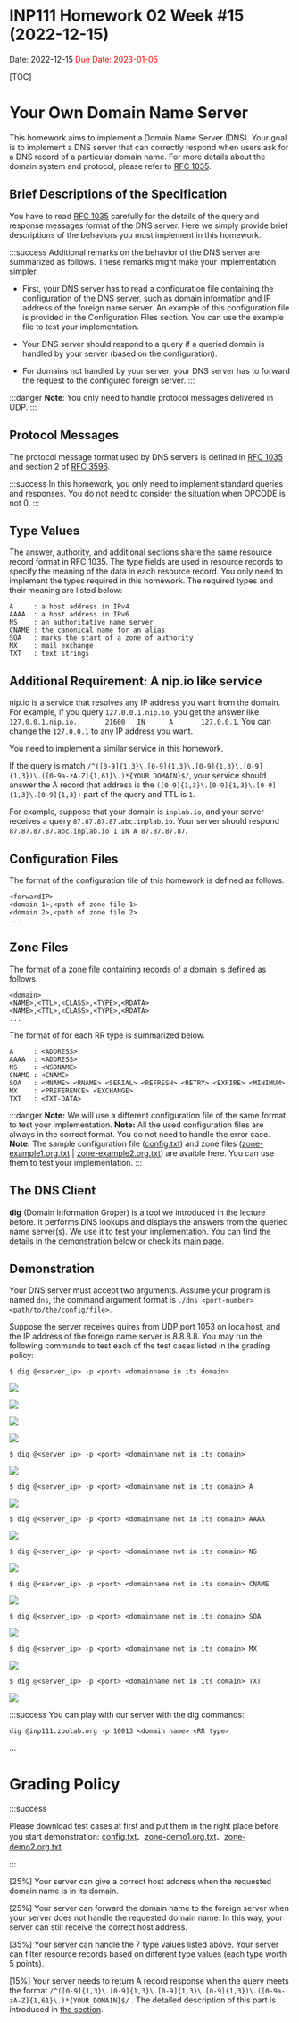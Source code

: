# INP111 Homework 02 Week #15 (2022-12-15)

Date: 2022-12-15
<span style="color:red">Due Date: 2023-01-05</span>

[TOC]

# Your Own Domain Name Server

This homework aims to implement a Domain Name Server (DNS). Your goal is to implement a DNS server that can correctly respond when users ask for a DNS record of a particular domain name. For more details about the domain system and protocol, please refer to [RFC 1035](https://www.rfc-editor.org/rfc/rfc1035).

## Brief Descriptions of the Specification
You have to read [RFC 1035](https://www.rfc-editor.org/rfc/rfc1035) carefully for the details of the query and response messages format of the DNS server. Here we simply provide brief descriptions of the behaviors you must implement in this homework.

:::success
Additional remarks on the behavior of the DNS server are summarized as follows. These remarks might make your implementation simpler.

- First, your DNS server has to read a configuration file containing the configuration of the DNS server, such as domain information and IP address of the foreign name server. An example of this configuration file is provided in the Configuration Files section. You can use the example file to test your implementation.

- Your DNS server should respond to a query if a queried domain is handled by your server (based on the configuration).

- For domains not handled by your server, your DNS server has to forward the request to the configured foreign server.
:::

:::danger
**Note**: You only need to handle protocol messages delivered in UDP.
:::

## Protocol Messages
The protocol message format used by DNS servers is defined in [RFC 1035](https://www.rfc-editor.org/rfc/rfc1035) and section 2 of [RFC 3596](https://www.rfc-editor.org/rfc/rfc3596).

:::success
In this homework, you only need to implement standard queries and responses. You do not need to consider the situation when OPCODE is not 0.
:::


## Type Values
The answer, authority, and additional sections share the same resource record format in RFC 1035. The type fields are used in resource records to specify the meaning of the data in each resource record. You only need to implement the types required in this homework. The required types and their meaning are listed below:

```
A     : a host address in IPv4
AAAA  : a host address in IPv6
NS    : an authoritative name server 
CNAME : the canonical name for an alias
SOA   : marks the start of a zone of authority
MX    : mail exchange
TXT   : text strings 
```


## Additional Requirement: A nip.io like service
nip.io is a service that resolves any IP address you want from the domain. For example, if you query `127.0.0.1.nip.io`, you get the answer like `127.0.0.1.nip.io.       21600   IN      A       127.0.0.1`. You can change the `127.0.0.1` to any IP address you want.

You need to implement a similar service in this homework.

If the query is match `/^([0-9]{1,3}\.[0-9]{1,3}\.[0-9]{1,3}\.[0-9]{1,3})\.([0-9a-zA-Z]{1,61}\.)*{YOUR DOMAIN}$/`, your service should answer the A record that address is the `([0-9]{1,3}\.[0-9]{1,3}\.[0-9]{1,3}\.[0-9]{1,3})` part of the query and TTL is `1`. 

For example, suppose that your domain is `inplab.io`, and your server receives a query `87.87.87.87.abc.inplab.io`. Your server should respond `87.87.87.87.abc.inplab.io 1 IN A 87.87.87.87`.


## Configuration Files
The format of the configuration file of this homework is defined as follows.

```
<forwardIP>
<domain 1>,<path of zone file 1>
<domain 2>,<path of zone file 2>
...
```

## Zone Files
The format of a zone file containing records of a domain is defined as follows.
<!--Each zone file defines the domain information of a specific domain declared in the config file. -->

```
<domain>
<NAME>,<TTL>,<CLASS>,<TYPE>,<RDATA>
<NAME>,<TTL>,<CLASS>,<TYPE>,<RDATA>
...
```
    
The format of <RDATA> for each RR type is summarized below.
    
```
A     : <ADDRESS>
AAAA  : <ADDRESS>
NS    : <NSDNAME>
CNAME : <CNAME>
SOA   : <MNAME> <RNAME> <SERIAL> <REFRESH> <RETRY> <EXPIRE> <MINIMUM>
MX    : <PREFERENCE> <EXCHANGE>
TXT   : <TXT-DATA>
```

:::danger
**Note:** We will use a different configuration file of the same format to test your implementation.
**Note:** All the used configuration files are always in the correct format. You do not need to handle the error case. 
**Note:** The sample configuration file ([config.txt](https://drive.google.com/file/d/1a9gbvuZXD4FMjKcnwDd_d7FKXxjkfkrZ/view?usp=sharing)) and zone files ([zone-example1.org.txt](https://drive.google.com/file/d/1aV7dhbNsmFp8EAQf3-w7IdLuLP_mSNwF/view?usp=sharing) | [zone-example2.org.txt](https://drive.google.com/file/d/14hVb7dMi-asMzZfAR_HjwsEUTksH3d33/view?usp=sharing)) are avaible here. You can use them to test your implementation.
:::

## The DNS Client
**dig** (Domain Information Groper) is a tool we introduced in the lecture before. It performs DNS lookups and displays the answers from the queried name server(s). We use it to test your implementation. You can find the details in the demonstration below or check its [main page](https://www.ibm.com/docs/en/aix/7.1?topic=d-dig-commandhttps:).


## Demonstration
Your DNS server must accept two arguments. Assume your program is named `dns`, the command argument format is `./dns <port-number> <path/to/the/config/file>`.     

Suppose the server receives quires from UDP port 1053 on localhost, and the IP address of the foreign name server is 8.8.8.8. You may run the following commands to test each of the test cases listed in the grading policy: 

```
$ dig @<server_ip> -p <port> <domainname in its domain>
```

![](/uploads/upload_dc139c893121d68eb96dabce8528cc98.PNG)

![](/uploads/upload_ff7f720ffc62d8d0734e0831a1631ea4.PNG)
    
![](/uploads/upload_d51da9f6e8613f35cf69d85be3aea518.PNG)

![](/uploads/upload_2fe3bd665aa0016628ea270389439791.PNG)


```
$ dig @<server_ip> -p <port> <domainname not in its domain>
```

![](/uploads/upload_273f994f0345d779a2a026bd4a77ce7c.PNG)


```
$ dig @<server_ip> -p <port> <domainname not in its domain> A
```

![](/uploads/upload_e795aaccb29f7f3835c6a974d6154c44.PNG)


```
$ dig @<server_ip> -p <port> <domainname not in its domain> AAAA
```

![](/uploads/upload_d50aa9c2b561483b3156285f00415fb7.PNG)

```
$ dig @<server_ip> -p <port> <domainname not in its domain> NS
```

![](/uploads/upload_6cc11aa429a7a9ea6b9346e629d3e0ef.PNG)

```
$ dig @<server_ip> -p <port> <domainname not in its domain> CNAME
```

![](/uploads/upload_ccaace14576362510fe86c5a1451874c.PNG)

```
$ dig @<server_ip> -p <port> <domainname not in its domain> SOA
```

![](/uploads/upload_de6037e91f158374187f29d9b2ed9ca2.PNG)


```
$ dig @<server_ip> -p <port> <domainname not in its domain> MX
```

![](/uploads/upload_71811168747c43aab50eb0fc9a617739.PNG)

```
$ dig @<server_ip> -p <port> <domainname not in its domain> TXT
```

![](/uploads/upload_c4ea5eeb13414973bba04fb9e41efb23.PNG)

:::success
You can play with our server with the dig commands:
```
dig @inp111.zoolab.org -p 10013 <domain name> <RR type>
```
:::


# Grading Policy
    
:::success
    
Please download test cases at first and put them in the right place before you start demonstration: [config.txt](https://inp111.zoolab.org/hw02/config.txt)、[zone-demo1.org.txt](https://inp111.zoolab.org/hw02/zone-demo1.org.txt)、[zone-demo2.org.txt](https://inp111.zoolab.org/hw02/zone-demo2.org.txt)
    
:::
    
[25%] Your server can give a correct host address when the requested domain name is in its domain.

[25%] Your server can forward the domain name to the foreign server when your server does not handle the requested domain name. In this way, your server can still receive the correct host address.

[35%] Your server can handle the 7 type values listed above. Your server can filter resource records based on different type values (each type worth 5 points).

[15%] Your server needs to return A record response when the query meets the format `/^([0-9]{1,3}\.[0-9]{1,3}\.[0-9]{1,3}\.[0-9]{1,3})\.([0-9a-zA-Z]{1,61}\.)*{YOUR DOMAIN}$/` . The detailed description of this part is introduced in [the section](#Additional-Requirement-A-nipio-like-service).
    
    